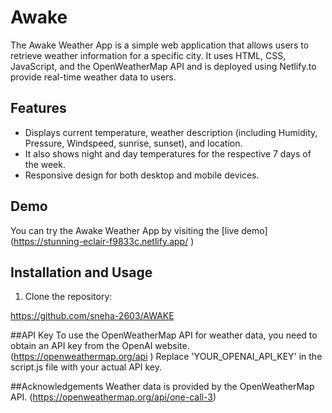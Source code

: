 
# Awake 

The Awake Weather App is a simple web application that allows users to retrieve weather information for a specific city. 
It uses HTML, CSS, JavaScript, and the  OpenWeatherMap API and is deployed using Netlify.to provide real-time weather data to users.


## Features
- Displays current temperature, weather description (including Humidity, Pressure, Windspeed, sunrise, sunset), and location.
- It also shows night and day temperatures for the respective 7 days of the week.
- Responsive design for both desktop and mobile devices.

## Demo

You can try the Awake Weather App by visiting the [live demo] (https://stunning-eclair-f9833c.netlify.app/ )


## Installation and Usage

1. Clone the repository:

  https://github.com/sneha-2603/AWAKE
  

##API Key
To use the OpenWeatherMap API for weather data, you need to obtain an API key from the OpenAI website. (https://openweathermap.org/api )
Replace 'YOUR_OPENAI_API_KEY' in the script.js file with your actual API key.

##Acknowledgements
Weather data is provided by the OpenWeatherMap API. (https://openweathermap.org/api/one-call-3)



